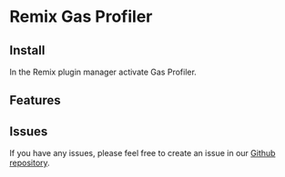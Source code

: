 # Remix Gas Profiler

<TODO>

## Install

In the Remix plugin manager activate Gas Profiler.

## Features

<TODO>

## Issues

If you have any issues, please feel free to create an issue in our [Github repository](https://github.com/Machinalabs/remix-gas-profiler-plugin-v2/issues).